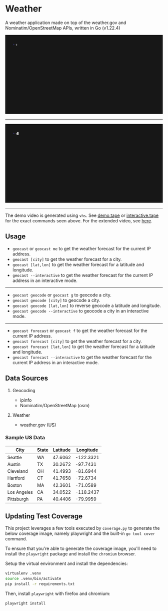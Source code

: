 # Weather

A weather application made on top of the weather.gov and Nominatim/OpenStreetMap
APIs, written in Go (v1.22.4)

![Demo Webm](assets/demo.gif)

---

![Interactive Webm](assets/interactive.gif)

---

The demo video is generated using `vhs`. See [demo.tape](assets/demo.tape) or [interactive.tape](assets/interactive.tape) for
the exact commands seen above. For the extended video, see [here](assets/extended.webm).

## Usage

- `geocast` or `geocast me` to get the weather forecast for the current IP address.
- `geocast [city]` to get the weather forecast for a city.
- `geocast [lat,lon]` to get the weather forecast for a latitude and longitude.
- `geocast --interactive` to get the weather forecast for the current IP address in an interactive mode.

---

- `geocast geocode` or `geocast g` to geocode a city.
- `geocast geocode [city]` to geocode a city.
- `geocast geocode [lat,lon]` to reverse geocode a latitude and longitude.
- `geocast geocode --interactive` to geocode a city in an interactive mode.

---

- `geocast forecast` or `geocast f` to get the weather forecast for the current IP address.
- `geocast forecast [city]` to get the weather forecast for a city.
- `geocast forecast [lat,lon]` to get the weather forecast for a latitude and longitude.
- `geocast forecast --interactive` to get the weather forecast for the current IP address in an interactive mode.

## Data Sources

1. Geocoding

   - ipinfo
   - Nominatim/OpenStreetMap (osm)

2. Weather
   - weather.gov (US)

### Sample US Data

| City        | State | Latitude | Longitude |
| ----------- | ----- | -------- | --------- |
| Seattle     | WA    | 47.6062  | -122.3321 |
| Austin      | TX    | 30.2672  | -97.7431  |
| Cleveland   | OH    | 41.4993  | -81.6944  |
| Hartford    | CT    | 41.7658  | -72.6734  |
| Boston      | MA    | 42.3601  | -71.0589  |
| Los Angeles | CA    | 34.0522  | -118.2437 |
| Pittsburgh  | PA    | 40.4406  | -79.9959  |

## Updating Test Coverage

This project leverages a few tools executed by `coverage.py` to generate the
below coverage image, namely playwright and the built-in `go tool cover` command.

To ensure that you're able to generate the coverage image, you'll need to install
the `playwright` package and install the `chromium` browser.

Setup the virtual environment and install the dependencies:

```bash
virtualenv .venv
source .venv/bin/activate
pip install -r requirements.txt
```

Then, install `playwright` with firefox and chromium:

```bash
playwright install
```
